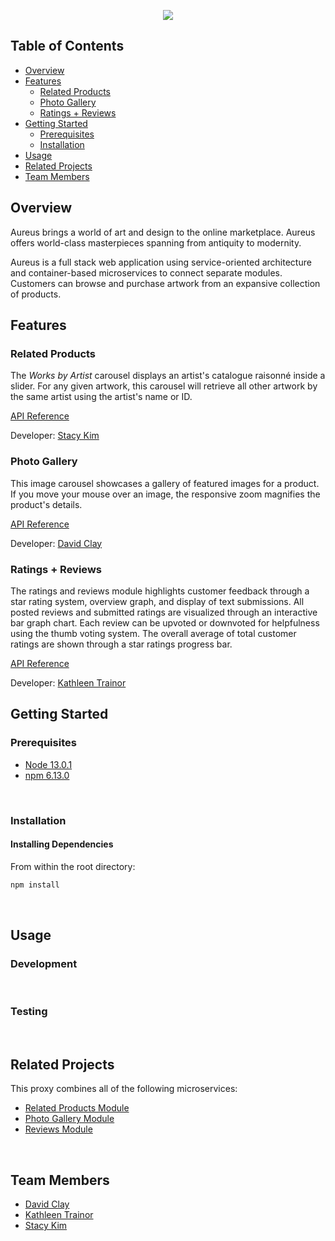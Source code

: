 <p align="center"><img src="https://i.imgur.com/TcaKasC.png"></p>

## Table of Contents

* [Overview](#overview)
* [Features](#features)
    * [Related Products](#related-products)
    * [Photo Gallery](#photo-gallery)
    * [Ratings + Reviews](#ratings-+-reviews)
* [Getting Started](#getting-started)
    * [Prerequisites](#prerequisites)
    * [Installation](#installation)
* [Usage](#usage)
* [Related Projects](#related-projects)
* [Team Members](#team-members)


## Overview

Aureus brings a world of art and design to the online marketplace. Aureus offers world-class masterpieces spanning from antiquity to modernity. 

Aureus is a full stack web application using service-oriented architecture and container-based microservices to connect separate modules. Customers can browse and purchase artwork from an expansive collection of products. 
<br>

## Features

### Related Products

The _Works by Artist_ carousel displays an artist's catalogue raisonné inside a slider. For any given artwork, this carousel will retrieve all other artwork by the same artist using the artist's name or ID.

[API Reference](https://gist.github.com/kimstacy/59936d4ecd6c64e26c36cfa2ac9e3b23)

Developer: [Stacy Kim](https://github.com/kimstacy)
<br>

### Photo Gallery

This image carousel showcases a gallery of featured images for a product. If you move your mouse over an image, the responsive zoom magnifies the product's details.

[API Reference](https://gist.github.com/dclay1983/)

Developer: [David Clay](https://github.com/dclay1983)
<br>

### Ratings + Reviews

The ratings and reviews module highlights customer feedback through a star rating system, overview graph, and display of text submissions. All posted reviews and submitted ratings are visualized through an interactive bar graph chart. Each review can be upvoted or downvoted for helpfulness using the thumb voting system. The overall average of total customer ratings are shown through a star ratings progress bar. 

[API Reference](https://gist.github.com/Kathleen29/c98d9627ba433767dad5d7eb62d0935c)

Developer: [Kathleen Trainor](https://github.com/kathleen29)
<br>

## Getting Started 

### Prerequisites

* [Node 13.0.1](https://nodejs.org/en/)
* [npm 6.13.0](https://www.npmjs.com/)
<br>

### Installation

#### Installing Dependencies
From within the root directory:

``` sh
npm install
```
<br>

## Usage

### Development
<br>

### Testing
<br>

## Related Projects

This proxy combines all of the following microservices:
* [Related Products Module](https://github.com/HRR42-FEC-4/stacy-service)
* [Photo Gallery Module](https://github.com/HRR42-FEC-4/dave-service)
* [Reviews Module](https://github.com/HRR42-FEC-4/katie-service)
<br>

## Team Members

* [David Clay](https://github.com/dclay1983)
* [Kathleen Trainor](https://github.com/kathleen29)
* [Stacy Kim](https://github.com/kimstacy)
